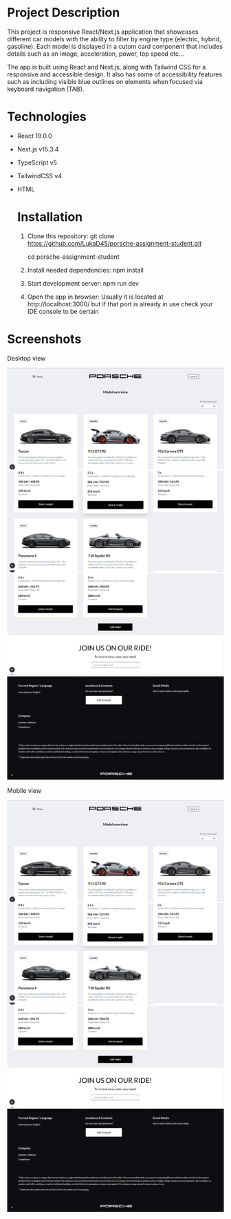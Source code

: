 # Project Description

This project is responsive React/Next.js application that showcases different car models with the ability to filter by engine type (electric, hybrid, gasoline). Each model is displayed in a cutom card component that includes details such as an image, acceleration, power, top speed etc...

The app is built using React and Next.js, along with Tailwind CSS for a responsive and accessible design. It also has some of accessibility features such as including visible blue outlines on elements when focused via keyboard navigation (TAB).

# Technologies

- React 19.0.0
- Next.js v15.3.4
- TypeScript v5
- TailwindCSS v4
- HTML

  # Installation

  1. Clone this repository:
     git clone https://github.com/LukaD45/porsche-assignment-student.git

     cd porsche-assignment-student

  2. Install needed dependencies:
     npm install

  3. Start development server:
     npm run dev

  4. Open the app in browser:
     Usually it is located at http://localhost:3000/ but if that port is already in use check your IDE console to be certain

# Screenshots

Desktop view

![Desktop view](./screenshots/screenshot-1.png)
![Desktop view](./screenshots/screenshot-2.png)
![Desktop view](./screenshots/screenshot-3.png)
![Desktop view](./screenshots/screenshot-4.png)

Mobile view

![Mobile view](./screenshots/screenshot-1.png)
![Mobile view](./screenshots/screenshot-2.png)
![Mobile view](./screenshots/screenshot-3.png)
![Mobile view](./screenshots/screenshot-4.png)
